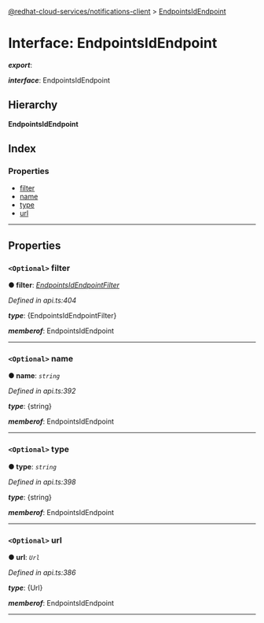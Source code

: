 [@redhat-cloud-services/notifications-client](../README.md) > [EndpointsIdEndpoint](../interfaces/endpointsidendpoint.md)

# Interface: EndpointsIdEndpoint

*__export__*: 

*__interface__*: EndpointsIdEndpoint

## Hierarchy

**EndpointsIdEndpoint**

## Index

### Properties

* [filter](endpointsidendpoint.md#filter)
* [name](endpointsidendpoint.md#name)
* [type](endpointsidendpoint.md#type)
* [url](endpointsidendpoint.md#url)

---

## Properties

<a id="filter"></a>

### `<Optional>` filter

**● filter**: *[EndpointsIdEndpointFilter](endpointsidendpointfilter.md)*

*Defined in api.ts:404*

*__type__*: {EndpointsIdEndpointFilter}

*__memberof__*: EndpointsIdEndpoint

___
<a id="name"></a>

### `<Optional>` name

**● name**: *`string`*

*Defined in api.ts:392*

*__type__*: {string}

*__memberof__*: EndpointsIdEndpoint

___
<a id="type"></a>

### `<Optional>` type

**● type**: *`string`*

*Defined in api.ts:398*

*__type__*: {string}

*__memberof__*: EndpointsIdEndpoint

___
<a id="url"></a>

### `<Optional>` url

**● url**: *`Url`*

*Defined in api.ts:386*

*__type__*: {Url}

*__memberof__*: EndpointsIdEndpoint

___

